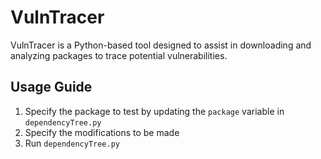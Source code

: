 # VulnTracer

VulnTracer is a Python-based tool designed to assist in downloading and analyzing packages to trace potential vulnerabilities. 

## Usage Guide
1. Specify the package to test by updating the `package` variable in `dependencyTree.py`
2. Specify the modifications to be made
2. Run `dependencyTree.py`
